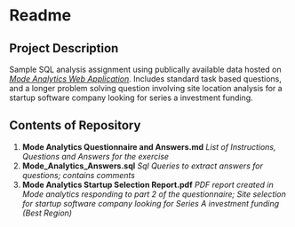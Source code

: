 # Readme

## Project Description

Sample SQL analysis assignment using publically available data hosted on *[Mode Analytics Web Application](https://modeanalytics.com)*. Includes standard task based questions, and a longer problem solving question involving site location analysis for a startup software company looking for series a investment funding.

## Contents of Repository
1. **Mode Analytics Questionnaire and Answers.md** *List of Instructions, Questions and Answers for the exercise*
2. **Mode_Analytics_Answers.sql** *Sql Queries to extract answers for questions; contains comments*
3. **Mode Analytics Startup Selection Report.pdf** *PDF report created in Mode analytics responding to part 2 of the questionnaire; Site selection for startup software company looking for Series A investment funding (Best Region)* 
